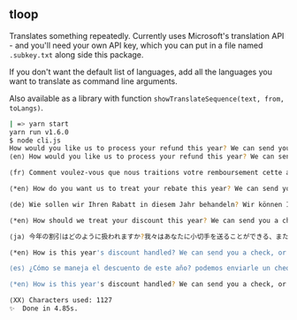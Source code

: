 ## tloop

Translates something repeatedly.  Currently uses Microsoft's translation API - and you'll need your own API key, which you can put in a file named `.subkey.txt` along side this package.

If you don't want the default list of languages, add all the languages you want to translate as command line arguments.

Also available as a library with function `showTranslateSequence(text, from, toLangs)`.

````sh
| => yarn start
yarn run v1.6.0
$ node cli.js
How would you like us to process your refund this year? We can send you a check or we can transmit the funds via direct deposit to your bank.
⟨en⟩ How would you like us to process your refund this year? We can send you a check or we can transmit the funds via direct deposit to your bank.

⟨fr⟩ Comment voulez-vous que nous traitions votre remboursement cette année? Nous pouvons vous envoyer un chèque ou nous pouvons transmettre les fonds via le dépôt direct à votre banque.

⟨*en⟩ How do you want us to treat your rebate this year? We can send you a cheque or we can forward the funds via direct deposit to your bank.

⟨de⟩ Wie sollen wir Ihren Rabatt in diesem Jahr behandeln? Wir können Ihnen einen Scheck schicken, oder wir können die Mittel über Direkteinzahlung an Ihre Bank weiterleiten.

⟨*en⟩ How should we treat your discount this year? We can send you a cheque, or we can forward the funds to your bank via direct deposit.

⟨ja⟩ 今年の割引はどのように扱われますか?我々はあなたに小切手を送ることができる、または我々は直接預金を介してあなたの銀行に資金を転送することができます。

⟨*en⟩ How is this year's discount handled? We can send you a check, or we can transfer funds to your bank via direct deposit.

⟨es⟩ ¿Cómo se maneja el descuento de este año? podemos enviarle un cheque, o podemos transferir fondos a su banco vía depósito directo.

⟨*en⟩ How is this year's discount handled? We can send you a check, or we can transfer funds to your bank via direct deposit.

⟨XX⟩ Characters used: 1127
✨  Done in 4.85s.
````
